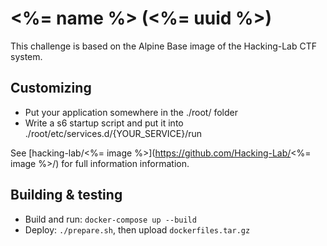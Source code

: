 # <%= name %> (<%= uuid %>)
This challenge is based on the Alpine Base image of the Hacking-Lab CTF system.

## Customizing
- Put your application somewhere in the ./root/ folder
- Write a s6 startup script and put it into ./root/etc/services.d/{YOUR_SERVICE}/run

See [hacking-lab/<%= image %>](https://github.com/Hacking-Lab/<%= image %>/) for full information information.

## Building & testing
- Build and run: `docker-compose up --build`
- Deploy: `./prepare.sh`, then upload `dockerfiles.tar.gz`

